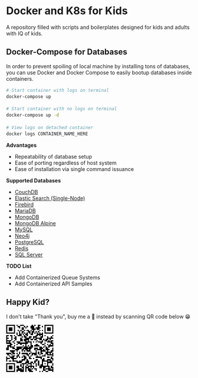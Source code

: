 # Docker and K8s for Kids

A repository filled with scripts and boilerplates designed for kids and adults with IQ of kids.

## Docker-Compose for Databases

In order to prevent spoiling of local machine by installing tons of databases, you can use Docker and Docker Compose to easily bootup databases inside containers.

```sh
# Start container with logs on terminal
docker-compose up

# Start container with no logs on terminal
docker-compose up -d

# View logs on detached container
docker logs CONTAINER_NAME_HERE
```

**Advantages**

- Repeatability of database setup
- Ease of porting regardless of host system
- Ease of installation via single command issuance

**Supported Databases**

- [CouchDB](./databases/couchdb)
- [Elastic Search (Single-Node)](./databases/elasticsearch)
- [Firebird](./databases/firebird)
- [MariaDB](./databases/mariadb)
- [MongoDB](./databases/mongodb)
- [MongoDB Alpine](./databases/mongodb-alpine)
- [MySQL](./databases/mysql)
- [Neo4j](./databases/neo4j)
- [PostgreSQL](./databases/postgresql)
- [Redis](./databases/redis)
- [SQL Server](./databases/sql-server)

**TODO List**

- Add Containerized Queue Systems
- Add Containerized API Samples

## Happy Kid?

I don't take "Thank you", buy me a :beer: instead by scanning QR code below :grin:

![QR Code](https://github.com/allanchua101/api-gateway-vue-express-pg/blob/master/QR%20Code.png "QR Code")
